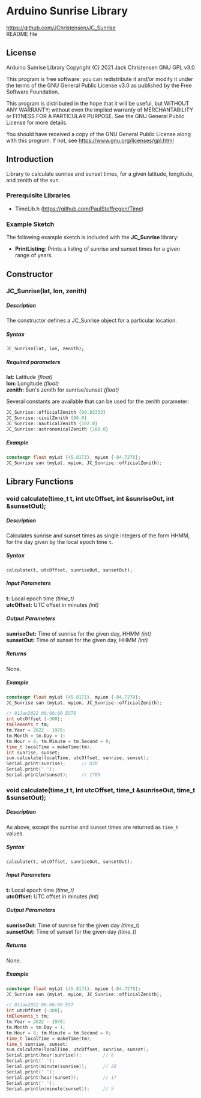 # Arduino Sunrise Library
https://github.com/JChristensen/JC_Sunrise  
README file  

## License
Arduino Sunrise Library Copyright (C) 2021 Jack Christensen GNU GPL v3.0

This program is free software: you can redistribute it and/or modify it under the terms of the GNU General Public License v3.0 as published by the Free Software Foundation.

This program is distributed in the hope that it will be useful, but WITHOUT ANY WARRANTY; without even the implied warranty of MERCHANTABILITY or FITNESS FOR A PARTICULAR PURPOSE.  See the GNU General Public License for more details.

You should have received a copy of the GNU General Public License along with this program. If not, see <https://www.gnu.org/licenses/gpl.html>

## Introduction
Library to calculate sunrise and sunset times, for a given latitude, longitude, and zenith of the sun.
### Prerequisite Libraries
- TimeLib.h (<https://github.com/PaulStoffregen/Time>)

### Example Sketch
The following example sketch is included with the **JC_Sunrise** library:

- **PrintListing**: Prints a listing of sunrise and sunset times for a given range of years.

## Constructor

### JC_Sunrise(lat, lon, zenith)
##### Description
The constructor defines a JC_Sunrise object for a particular location.
##### Syntax
`JC_Sunrise(lat, lon, zenith);`
##### Required parameters
**lat:** Latitude *(float)*  
**lon:** Longitude *(float)*  
**zenith:** Sun's zenith for sunrise/sunset *(float)*  

Several constants are available that can be used for the zenith parameter:
```c++
JC_Sunrise::officialZenith {90.83333}  
JC_Sunrise::civilZenith {96.0}  
JC_Sunrise::nauticalZenith {102.0}  
JC_Sunrise::astronomicalZenith {108.0}
```
##### Example
```c++
constexpr float myLat {45.8171}, myLon {-84.7278};
JC_Sunrise sun {myLat, myLon, JC_Sunrise::officialZenith};

```

## Library Functions

### void calculate(time_t t, int utcOffset, int &sunriseOut, int &sunsetOut);
##### Description
Calculates sunrise and sunset times as single integers of the form HHMM, for the day given by the local epoch time `t`.
##### Syntax
`calculate(t, utcOffset, sunriseOut, sunsetOut);`
##### Input Parameters
**t:** Local epoch time *(time_t)*  
**utcOffset:** UTC offset in minutes *(int)*  
##### Output Parameters
**sunriseOut:** Time of sunrise for the given day, HHMM *(int)*  
**sunsetOut:** Time of sunset for the given day, HHMM *(int)*
##### Returns
None.
##### Example
```c++
constexpr float myLat {45.8171}, myLon {-84.7278};
JC_Sunrise sun {myLat, myLon, JC_Sunrise::officialZenith};

// 01Jan2022 08:00:00 EST0
int utcOffset {-300};
tmElements_t tm;
tm.Year = 2022 - 1970;
tm.Month = tm.Day = 1;
tm.Hour = 8; tm.Minute = tm.Second = 0;
time_t localTime = makeTime(tm);
int sunrise, sunset;
sun.calculate(localTime, utcOffset, sunrise, sunset);
Serial.print(sunrise);      // 820
Serial.print(' ');
Serial.println(sunset);     // 1705
```

### void calculate(time_t t, int utcOffset, time_t &sunriseOut, time_t &sunsetOut);
##### Description
As above, except the sunrise and sunset times are returned as `time_t` values.
##### Syntax
`calculate(t, utcOffset, sunriseOut, sunsetOut);`
##### Input Parameters
**t:** Local epoch time *(time_t)*  
**utcOffset:** UTC offset in minutes *(int)*  
##### Output Parameters
**sunriseOut:** Time of sunrise for the given day *(time_t)*  
**sunsetOut:** Time of sunset for the given day *(time_t)*
##### Returns
None.
##### Example
```c++
constexpr float myLat {45.8171}, myLon {-84.7278};
JC_Sunrise sun {myLat, myLon, JC_Sunrise::officialZenith};

// 01Jan2022 08:00:00 EST
int utcOffset {-300};
tmElements_t tm;
tm.Year = 2022 - 1970;
tm.Month = tm.Day = 1;
tm.Hour = 8; tm.Minute = tm.Second = 0;
time_t localTime = makeTime(tm);
time_t sunrise, sunset;
sun.calculate(localTime, utcOffset, sunrise, sunset);
Serial.print(hour(sunrise));        // 8
Serial.print(' ');
Serial.print(minute(sunrise));      // 20
Serial.print(' ');
Serial.print(hour(sunset));         // 17
Serial.print(' ');
Serial.println(minute(sunset));     // 5
```
